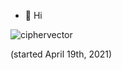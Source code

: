 - 👋 Hi
<p> <img src="https://komarev.com/ghpvc/?username=ciphervectors&color=8E64D0" alt="ciphervector" /> </p> (started April 19th, 2021)

<!---
CipherVector/CipherVector is a ✨ special ✨ repository because its `README.md` (this file) appears on your GitHub profile.
You can click the Preview link to take a look at your changes.
--->
